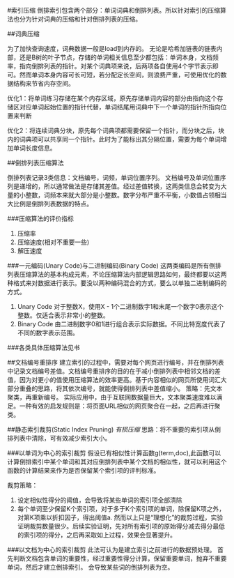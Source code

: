 #索引压缩
倒排索引包含两个部分：单词词典和倒排列表。所以针对索引的压缩算法也分为针对词典的压缩和针对倒排列表的压缩。

##词典压缩

为了加快查询速度，词典数据一般是load到内存的。
无论是哈希加链表的链表内部，还是B树的叶子节点，存储的单词相关信息至少都包括：单词本身，文档频率，指向倒排列表的指针。对某个词典项来说，后两项各自使用4个字节表示即可。然而单词本身内容可长可短，若分配定长空间，则浪费严重，可使用优化的数据结构来节省内存空间。

优化1：将单词练习存储在某个内存区域，原先存储单词内容的部分由指向这个存储区对应单词起始位置的指针代替，单词结尾用词典中下一个单词的指针所指向位置来判断

优化2：将连续词典分块，原先每个词典项都需要保留一个指针，而分块之后，块内的词典项可以共享同一个指针。此时为了能标出其分隔位置，需要为每个单词增加单词长度信息。

##倒排列表压缩算法

倒排列表记录3类信息：文档编号，词频，单词位置序列。
文档编号及单词位置序列是递增的，所以通常做法是存储其差值。经过差值转换，这两类信息会转变为大量的小整数，词频本来就大部分是小整数。数字分布严重不平衡，小数值占领相当大比例是倒排列表数据的特点。

###压缩算法的评价指标
1. 压缩率
2. 压缩速度(相对不重要一些)
3. 解压速度

###一元编码(Unary Code)与二进制编码(Binary Code)
这两类编码是所有倒排列表压缩算法的基本构成元素，不论压缩算法内部逻辑思路如何，最终都要以这两种格式来对数据进行表示。要没以两种编码混合的方式，要么以单独二进制编码的方式。
1. Unary Code 对于整数X，使用X - 1个二进制数字1和末尾一个数字0表示这个整数。仅适合表示非常小的整数。
2. Binary Code 由二进制数字0和1进行组合表示实际数据。不同比特宽度代表了不同的数字表示范围。

###各类具体压缩算法见书

##文档编号重排序
建立索引的过程中，需要对每个网页进行编号，并在倒排列表中记录文档编号差值。文档编号重排序的目的在于减小倒排列表中相邻文档的差值，因为对更小的值使用压缩算法的效率更高。基于内容相似的网页所使用词汇大部分重叠的思路，将其依次编号，就能使得倒排列表中差值缩小。
策略：先文本聚类，再重新编号。
实际应用中，由于互联网数据量巨大，文本聚类速度难以满足。一种有效的启发规则是：将页面URL相似的网页聚合在一起，之后再进行聚类。

##静态索引裁剪(Static Index Pruning)
_有损压缩_
思路：将不重要的索引项从倒排列表中清除，可有效减少索引大小。

###以单词为中心的索引裁剪
假设已有相似性计算函数g(term,doc),此函数可以计算倒排索引中某个单词和其对应倒排列表中某个文档的相似性，就可以利用这个函数的计算结果来作为是否保留某个索引项的评判标准。

裁剪策略：
1. 设定相似性得分的阈值，会导致将某些单词的索引项全部清除
2. 每个单词至少保留K个索引项，对于多于K个索引项的单词，除保留K项之外，对第K项乘以折扣因子，得出阈值a.
然而以上只是“理想化”的裁剪过程，实验证明裁剪数量很少。后续实验证明，先对所有索引项的原始得分减去得分最低的索引项的得分，之后再采取如上过程，效果会显著提升。


###以文档为中心的索引裁剪
此法可认为是建立索引之前进行的数据预处理。
首先判断文档包含单词的重要性，经过重要性得分计算，保留重要单词，抛弃不重要单词，然后才建立倒排索引。
会导致某些词的倒排列表为空。